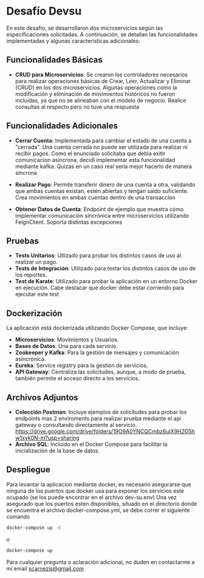 # Desafío Devsu

En este desafío, se desarrollaron dos microservicios según las especificaciones solicitadas. A continuación, se detallan las funcionalidades implementadas y algunas características adicionales:

## Funcionalidades Básicas

- **CRUD para Microservicios**: Se crearon los controladores necesarios para realizar operaciones básicas de Crear, Leer, Actualizar y Eliminar (CRUD) en los dos microservicios.
Algunas operaciones como la modificación y eliminación de movimientos históricos no fueron incluidas, ya que no se alineaban con el modelo de negocio. Realice consultas al respecto pero no tuve una respuesta

## Funcionalidades Adicionales

- **Cerrar Cuenta**: Implementada para cambiar el estado de una cuenta a "cerrada". Una cuenta cerrada no puede ser utilizada para realizar ni recibir pagos. Como el enunciado solicitaba que debia exitir
comunicacion asincrona, decidi implementar esta funcionalidad mediante kafka. Quizas en un caso real seria mejor hacerlo de manera sincrona
  
- **Realizar Pago**: Permite transferir dinero de una cuenta a otra, validando que ambas cuentas existan, estén abiertas y tengan saldo suficiente. Crea movimientos en ambas cuentas dentro de una transaccion

- **Obtener Datos de Cuenta**: Endpoint de ejemplo que muestra cómo implementar comunicación sincrónica entre microservicios utilizando FeignClient. Soporta distintas excepciones

## Pruebas

- **Tests Unitarios**: Utlizado para probar los distintos casos de uso al realizar un pago.
- **Tests de Integración**: Utilizado para testar los distintos casos de uso de los reportes.
- **Test de Karate**: Utilizado para probar la aplicación en un entorno Docker en ejecución. Cabe destacar que docker debe estar corriendo para ejecutar este test

## Dockerización

La aplicación está dockerizada utilizando Docker Compose, que incluye:

- **Microservicios**: Movimientos y Usuarios.
- **Bases de Datos**: Una para cada servicio.
- **Zookeeper y Kafka**: Para la gestión de mensajes y comunicación asincrónica.
- **Eureka**: Service registry para la gestión de servicios.
- **API Gateway**: Centraliza las solicitudes, aunque, a modo de prueba, también permite el acceso directo a los servicios.

## Archivos Adjuntos

- **Colección Postman**: Incluye ejemplos de solicitudes para probar los endpoints mas 2 enviroments para realizar prueba mediante el api gateway o consultando directamente al servicio. https://drive.google.com/drive/folders/19O9A0YNCQCmbz6uiX9HZO5hw1xyk0N-m?usp=sharing
- **Archivo SQL**: Incluido en el Docker Compose para facilitar la inicialización de la base de datos.

## Despliegue

Para levantar la aplicacion mediante docker, es necesario asegurarse que ninguna de los puertos que docker usa para exponer los servicios este ocupado (se los puede encontrar en el archivo dev-su.env)
Una vez asegurado que los puertos esten disponibles, situado en el directorio donde se encuentra el archivo docker-compose.yml, se debe correr el siguiente comando

```bash
docker-compose up -d
```
o
```bash
docker-compose up
```
Para cualquier pregunta o aclaración adicional, no duden en contactarme a mi email scarnezis@gmail.com
